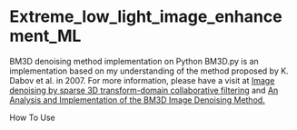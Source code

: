 # Extreme_low_light_image_enhancement_ML

BM3D denoising method implementation on Python
BM3D.py is an implementation based on my understanding of the method proposed by K. Dabov et al. in 2007. For more information, please have a visit at [Image denoising by sparse 3D transform-domain collaborative filtering](https://webpages.tuni.fi/foi/GCF-BM3D/) and [An Analysis and Implementation of the BM3D Image Denoising Method.](https://www.ipol.im/pub/art/2012/l-bm3d/)

How To Use
